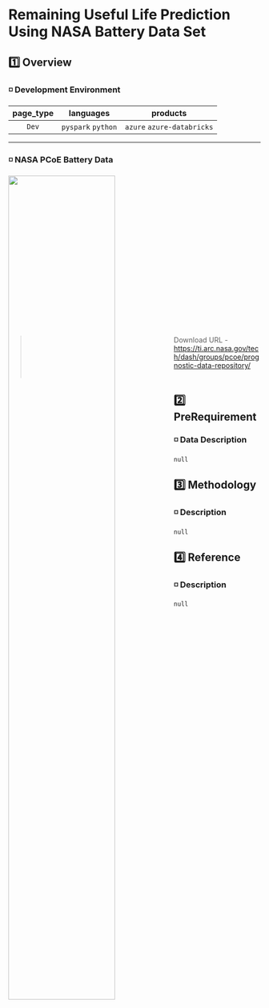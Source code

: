 # Remaining Useful Life Prediction Using NASA Battery Data Set

## 1️⃣ Overview

### ◽ Development Environment
page_type | languages | products
:------:|:------:|:------:
`Dev` |`pyspark` `python`|`azure` `azure-databricks`
---
### ◽ NASA PCoE Battery Data
<img src="https://user-images.githubusercontent.com/88306533/128735382-30fec59a-fcb7-4763-9f89-46c658035fa5.png" width="65%" height="65%" align="left"></img>
<br></br><br></br><br></br><br></br><br></br><br></br><br></br><br></br><br></br>
> Download URL - <https://ti.arc.nasa.gov/tech/dash/groups/pcoe/prognostic-data-repository/>
<br></br>

## 2️⃣ PreRequirement
### ◽ Data Description
    null

## 3️⃣ Methodology
### ◽ Description
    null

## 4️⃣ Reference
### ◽ Description
    null
